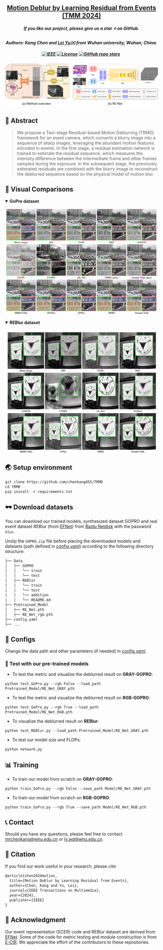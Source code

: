 <h2 align="center"> 
  <a href="https://doi.org/10.1109/TMM.2024.3355630">Motion Deblur by Learning Residual from Events (TMM 2024)</a>
</h2>
<h5 align="center"> 
If you like our project, please give us a star ⭐ on GitHub.  </h5>
<h5 align="center">

**Authors:** Kang Chen and [Lei Yu](http://eis.whu.edu.cn/index/szdwDetail?rsh=00030713&newskind_id=20160320222026165YIdDsQIbgNtoE)✉️ from Wuhan university, Wuhan, China.

[![IEEE](https://img.shields.io/badge/IEEE-Xplore-blue.svg?logo=IEEE)](https://doi.org/10.1109/TMM.2024.3355630)
[![License](https://img.shields.io/badge/License-MIT-yellow)](https://github.com/chenkang455/TRMD)
[![GitHub repo stars](https://img.shields.io/github/stars/chenkang455/TRMD?style=flat&logo=github&logoColor=whitesmoke&label=Stars)](https://github.com/chenkang455/TRMD/stargazers)&#160;


</h5>

<p align="center">  
  <img src="Img/framework.png"/>
</p>

## 📕 Abstract
>  We propose a Two-stage Residual-based Motion Deblurring (TRMD) framework for an event camera, which converts a blurry image into a sequence of sharp images, leveraging the abundant motion features encoded in events.
In the first stage, a residual estimation network is trained to estimate the residual sequence, which measures the intensity difference between the intermediate frame and other frames sampled during the exposure. 
In the subsequent stage, the previously estimated residuals are combined with the blurry image to reconstruct the deblurred sequence based on the physical model of motion blur.

## 👀 Visual Comparisons
<details open><summary><strong>GoPro dataset </strong></summary>
<p align="center">
<img src="Img/gopro.png" alt="gopro_table" width="600" height="auto";" />
</p>
</details>

<details open><summary><strong>REBlur dataset </strong> </summary>
<p align="center">
<img src="Img/reblur.png" alt="reblur_table" width="600" height="auto";" />
</p>
</details>



## 🌏 Setup environment
```
git clone https://github.com/chenkang455/TRMD
cd TRMD
pip install -r requirements.txt
```
## 🕶 Download datasets
You can download our trained models, synthesized dataset GOPRO and real event dataset REBlur (from [EFNet](https://github.com/AHupuJR/EFNet)) from [Baidu Netdisk](https://pan.baidu.com/s/1advngktF3hiHzLO_fs6E0w?pwd=e1uc) with the password ```eluc```. 

Unzip the ```GOPRO.zip``` file before placing the downloaded models and datasets (path defined in [config.yaml](https://github.com/chenkang455/TRMD/blob/main/config.yaml)) according to the following directory structure:
```                                                                                            
├── Data                                                                                                                                                            
│   ├── GOPRO                                                                                              
│   │   └── train                                                                                                                             
│   │   └── test                                                                                    
|   ├── REBlur
|   |   └── train
|   |   └── test   
|   |   └── addition
|   |   └── README.md 
├── Pretrained_Model
│   ├── RE_Net.pth 
│   ├── RE_Net_rgb.pth 
├── config.yaml
├── ...
```


## 🍭 Configs
Change the data path and other parameters (if needed) in [config.yaml](https://github.com/chenkang455/TRMD/blob/main/config.yaml). 

### 🌅 Test with our pre-trained models
* To test the metric and visualize the deblurred result on **GRAY-GOPRO**:
```
python test_GoPro.py --rgb False --load_path Pretrained_Model/RE_Net_GRAY.pth
```
* To test the metric and visualize the deblurred result on **RGB-GOPRO**:
```
python test_GoPro.py --rgb True --load_path Pretrained_Model/RE_Net_RGB.pth
```
* To visualize the deblurred result on **REBlur**:
```
python test_REBlur.py --load_path Pretrained_Model/RE_Net_GRAY.pth
```
* To test our model size and FLOPs:
```
python network.py 
```


## 📊 Training
* To train our model from scratch on **GRAY-GOPRO**:
```
python train_GoPro.py --rgb False --save_path Model/RE_Net_GRAY.pth
```
* To train our model from scratch on **RGB-GOPRO**:
```
python train_GoPro.py --rgb True --save_path Model/RE_Net_RGB.pth
```


## 📞 Contact
Should you have any questions, please feel free to contact [mrchenkang@whu.edu.cn](mailto:mrchenkang@whu.edu.cn) or [ly.wd@whu.edu.cn](mailto:ly.wd@whu.edu.cn).

## 🤝 Citation
If you find our work useful in your research, please cite:

```
@article{chen2024motion,
  title={Motion Deblur by Learning Residual from Events},
  author={Chen, Kang and Yu, Lei},
  journal={IEEE Transactions on Multimedia},
  year={2024},
  publisher={IEEE} 
}
```

## 🙇‍ Acknowledgment

Our event representation (SCER) code and REBlur dataset are derived from [EFNet](https://github.com/AHupuJR/EFNet). Some of the code for metric testing and module construction is from [E-CIR](https://github.com/chensong1995/E-CIR). We appreciate the effort of the contributors to these repositories.
